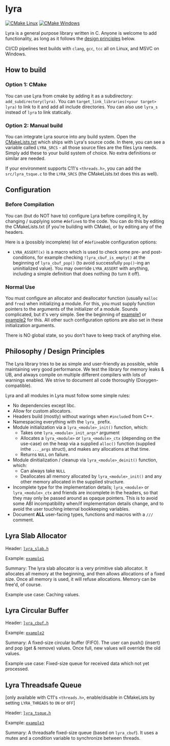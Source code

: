 # lyra

[![CMake Linux](https://github.com/LyraProject/lyra/actions/workflows/cmake-linux.yml/badge.svg)](https://github.com/LyraProject/lyra/actions/workflows/cmake-linux.yml)
[![CMake Windows](https://github.com/LyraProject/lyra/actions/workflows/cmake-windows.yml/badge.svg)](https://github.com/LyraProject/lyra/actions/workflows/cmake-windows.yml)

Lyra is a general purpose library written in C. Anyone is welcome to add functionality, as long as it follows the [design principles](#philosophy--design-principles) below.

CI/CD pipelines test builds with `clang`, `gcc`, `tcc` all on Linux, and MSVC on Windows.

## How to build

### Option 1: CMake

You can use Lyra from cmake by adding it as a subdirectory: `add_subdirectory(lyra)`. You can `target_link_libraries(<your target> lyra)` to link to it and add all include directories. You can also use `lyra_s` instead of `lyra` to link statically.

### Option 2: Manual build

You can integrate Lyra source into any build system. Open the [CMakeLists.txt](./CMakeLists.txt) which ships with Lyra's source code. In there, you can see a variable called `LYRA_SRCS` - all those source files are the files Lyra needs. Simply add these to your build system of choice. No extra definitions or similar are needed.

If your environment supports C11's `<threads.h>`, you can add the `src/lyra_tsque.c` to the `LYRA_SRCS` (the CMakeLists.txt does this as well).

## Configuration

### Before Compilation

You can (but do NOT have to) configure Lyra before compiling it, by changing / supplying some `#define`s to the code. You can do this by editing the CMakeLists.txt (if you're building with CMake), or by editing any of the headers.

Here is a (possibly incomplete) list of `#define`able configuration options:

- `LYRA_ASSERT(x)` is a macro which is used to check some pre- and post-conditions, for example checking `!lyra_cbuf_is_empty()` at the beginning of `lyra_cbuf_pop()` (to avoid successfully `pop()`-ing an uninitialized value). You may override `LYRA_ASSERT` with anything, including a simple definition that does nothing (to turn it off).

### Normal Use

You must configure an allocator and deallocator function (usually `malloc` and `free`) when initializing a module. For this, you must supply function pointers to the arguments of the initializer of a module. Sounds complicated, but it's very simple. See the beginning of [example1](./examples/example1.c) or [example2](./examples/example2.c) for this. All other such configuration options are also set in these initialization arguments.

There is NO global state, so you don't have to keep track of anything else.

## Philosophy / Design Principles

The Lyra library tries to be as simple and user-friendly as possible, while maintaining very good performance. We test the library for memory leaks & UB, and always compile on multiple different compilers with lots of warnings enabled. We strive to document all code thoroughly (Doxygen-compatible).

Lyra and all modules in Lyra must follow some simple rules:

- No dependencies except libc.
- Allow for custom allocators.
- Headers build (mostly) without warings when `#include`d from C++.
- Namespacing everything with the `lyra_` prefix.
- Module initialization via a `lyra_<module>_init()` function, which:
    - Takes one `lyra_<module>_init_args*` argument
    - Allocates a `lyra_<module>` or `lyra_<module>_ctx` (depending on the use-case) on the heap via a supplied `alloc()` function (supplied inthe `..._args` struct), and makes any allocations at that time.
    - Returns `NULL` on failure.
- Module dinitialization / cleanup via `lyra_<module>_deinit()` function, which:
    - Can always take `NULL`
    - Deallocates all memory allocated by `lyra_<module>_init()` and any other memory allocated in the supplied structure.
- Incomplete type for the implementation details; `lyra_<module>` or `lyra_<module>_ctx` and friends are incomplete in the headers, so that they may only be passed around as opaque pointers. This is to avoid some ABI incompatibility when/if implementation details change, and to avoid the user touching internal bookkeeping variables.
- Document **ALL** user-facing types, functions and macros with a `///` comment.


## Lyra Slab Allocator

Header: [`lyra_slab.h`](./src/lyra_slab.h)

Example: [`example1`](./examples/example1.c)

Summary: The lyra slab allocator is a very primitive slab allocator. It allocates all memory at the beginning, and then allows allocations of a fixed size. Once all memory is used, it will refuse allocations. Memory can be free'd, of course.

Example use case: Caching values.

## Lyra Circular Buffer

Header: [`lyra_cbuf.h`](./src/lyra_cbuf.h)

Example: [`example2`](./examples/example2.c)

Summary: A fixed-size circular buffer (FIFO). The user can push() (insert) and pop (get & remove) values. Once full, new values will override the old values.

Example use case: Fixed-size queue for received data which not yet processed.

## Lyra Threadsafe Queue

[only available with C11's `<threads.h>`, enable/disable in CMakeLists by setting `LYRA_THREADS` to `ON` or `OFF`]

Header: [`lyra_tsque.h`](./src/lyra_tsque.h)

Example: [`example3`](./examples/example3.c)

Summary: A threadsafe fixed-size queue (based on `lyra_cbuf`). It uses a mutex and a condition variable to synchronize between threads.


